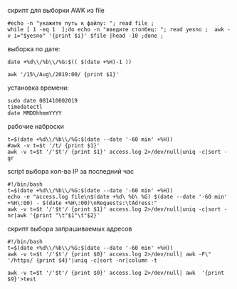
скрипт для выборки AWK из file
```
#echo -n "укажите путь к файлу: "; read file ;
while [ 1 -eq 1  ];do echo -n "введите столбец: "; read yesno ;  awk -v i="$yesno" '{print $i}' $file |head -10 ;done ;  
```
выборка по дате:  
```   
date +%d\\/%b\\/%G:$(( $(date +%H)-1 ))

awk '/15\/Aug\/2019:00/ {print $1}'
```
установка времени:  
```
sudo date 081410002019  
timedatectl  
date MMDDhhmmYYYY  
```


рабочие наброски  
```shell
t=$(date +%d\\/%b\\/%G:$(date --date '-60 min' +%H))
#awk -v t=$t '/t/ {print $1}'
awk -v t=$t '/'$t'/ {print $1}' access.log 2>/dev/null|uniq -c|sort -gr
```
script выбора кол-ва IP за последний час  
```shell
#!/bin/bash
t=$(date +%d\\/%b\\/%G:$(date --date '-60 min' +%H))
echo -e "access.log file\n$(date +%d\ %b\ %G) $(date --date '-60 min' +%H\:00) - $(date +%H\:00)\nRequests:\tAdress:"
awk -v t=$t '/'$t'/ {print $1}' access.log 2>/dev/null|uniq -c|sort -nr|awk '{print "\t"$1"\t"$2}'
```
скрипт выбора запрашиваемых адресов  
```shell  
#!/bin/bash
t=$(date +%d\\/%b\\/%G:$(date --date '-60 min' +%H))
awk -v t=$t '/'$t'/ {print $0}' access.log 2>/dev/null| awk -F\" '/https/ {print $4}'|uniq -c|sort -nr|column -t
```  
```
awk -v t=$t '/'$t'/ {print $0}' access.log 2>/dev/null| awk  '{print  $9}'>test
```
